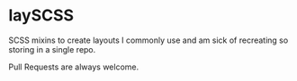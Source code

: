 laySCSS
=======

SCSS mixins to create layouts I commonly use and am sick of recreating so storing in a single repo.

Pull Requests are always welcome. 
